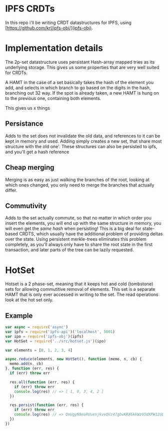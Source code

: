 
# IPFS CRDTs

In this repo i'll be writing CRDT datastructures for IPFS, using [https://github.com/krl/ipfs-obj/](ipfs-obj).

# Implementation details

The 2p-set datastructure uses persistant Hash-array mapped tries as its underlying storage. This gives us some properties that are very well suited for CRDTs.

A HAMT in the case of a set basically takes the hash of the element you add, and selects in which branch to go based on the digits in the hash, branching out 32 way. If the spot is already taken, a new HAMT is hung on to the previous one, containing both elements.

This gives us x things

## Persistance

Adds to the set does not invalidate the old data, and references to it can be kept in memory and used. Adding simply creates a new set, that share most structure with the old one'. These structures can also be persisted to ipfs, and you'll get a hash reference

## Cheap merging

Merging is as easy as just walking the branches of the root, looking at which ones changed, you only need to merge the branches that actually differ.

## Commutivity

Adds to the set actually commute, so that no matter in which order you insert the elements, you will end up with the same structure in memory, you will even get the *same hash* when persisting! This is a big deal for state-based CRDTS, which usually have the additional problem of providing deltas over the state. Using persistent merkle-trees eliminates this problem completely, as you'll always only have to share the root state in the first transaction, and later parts of the tree can be lazily requested.

# HotSet

Hotset is a 2 phase-set, meaning that it keeps hot and cold (tombstone) sets for allowing commutitive removal of elements. This set is a separate HAMT that is only ever accessed in writing to the set. The read operations look at the hot set only.

## Example

```js
var async = require('async')
var ipfs = require('ipfs-api')('localhost', 5001)
var ipo = require('ipfs-obj')(ipfs)
var HotSet = require('../src/hotset.js')(ipo)

var elements = [0, 1, 2, 3, 4]

async.reduce(elements, new HotSet(), function (memo, n, cb) {
  memo.add(n, cb)
}, function (err, res) {
  if (err) throw err

  res.all(function (err, res) {
    if (err) throw err
    console.log(res) // => [ 1, 0, 3, 4, 2 ]
  })

  res.persist(function (err, res) {
    if (err) throw err
    console.log(res) // => QmUgyN8eaRUuenjkveQVz47gbwKRXGkkWzG5dXPW12UESV
  })
})
```
